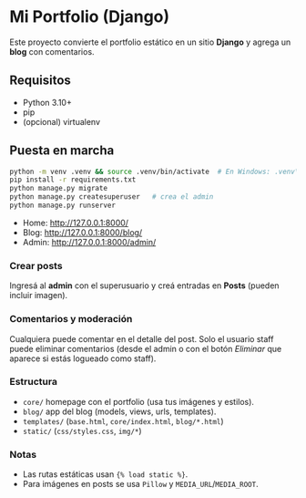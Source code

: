 # Mi Portfolio (Django)

Este proyecto convierte el portfolio estático en un sitio **Django** y agrega un **blog** con comentarios.

## Requisitos
- Python 3.10+
- pip
- (opcional) virtualenv

## Puesta en marcha

```bash
python -m venv .venv && source .venv/bin/activate  # En Windows: .venv\Scripts\activate
pip install -r requirements.txt
python manage.py migrate
python manage.py createsuperuser   # crea el admin
python manage.py runserver
```

- Home: http://127.0.0.1:8000/
- Blog: http://127.0.0.1:8000/blog/
- Admin: http://127.0.0.1:8000/admin/

### Crear posts
Ingresá al **admin** con el superusuario y creá entradas en **Posts** (pueden incluir imagen).

### Comentarios y moderación
Cualquiera puede comentar en el detalle del post. Solo el usuario staff puede eliminar comentarios
(desde el admin o con el botón *Eliminar* que aparece si estás logueado como staff).

### Estructura
- `core/` homepage con el portfolio (usa tus imágenes y estilos).
- `blog/` app del blog (models, views, urls, templates).
- `templates/` (`base.html`, `core/index.html`, `blog/*.html`)
- `static/` (`css/styles.css`, `img/*`)

### Notas
- Las rutas estáticas usan `{% load static %}`.
- Para imágenes en posts se usa `Pillow` y `MEDIA_URL`/`MEDIA_ROOT`.
